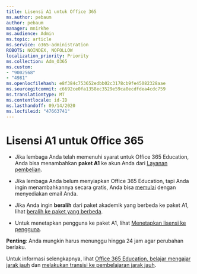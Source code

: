 ```yaml
---
title: Lisensi A1 untuk Office 365
ms.author: pebaum
author: pebaum
manager: mnirkhe
ms.audience: Admin
ms.topic: article
ms.service: o365-administration
ROBOTS: NOINDEX, NOFOLLOW
localization_priority: Priority
ms.collection: Adm_O365
ms.custom:
- "9002568"
- "4981"
ms.openlocfilehash: e8f384c753652edbb02c3178cb9fe45082328aae
ms.sourcegitcommit: c6692ce0fa1358ec3529e59ca0ecdfdea4cdc759
ms.translationtype: MT
ms.contentlocale: id-ID
ms.lasthandoff: 09/14/2020
ms.locfileid: "47663741"
---
```

# <a name="a1-license-for-office-365"></a>Lisensi A1 untuk Office 365

- Jika lembaga Anda telah memenuhi syarat untuk Office 365 Education, Anda bisa menambahkan **paket A1** ke akun Anda dari [Layanan pembelian](https://docs.microsoft.com/microsoft-365/commerce/buy-another-subscription#buy-another-subscription).

- Jika lembaga Anda belum menyiapkan Office 365 Education, tapi Anda ingin menambahkannya secara gratis, Anda bisa [memulai](https://www.microsoft.com/education/products/office) dengan menyediakan email Anda.

- Jika Anda ingin **beralih** dari paket akademik yang berbeda ke paket A1, lihat [beralih ke paket yang berbeda](https://docs.microsoft.com/microsoft-365/commerce/subscriptions/switch-plans-manually).

- Untuk menetapkan pengguna ke paket A1, lihat [Menetapkan lisensi ke pengguna](https://docs.microsoft.com/microsoft-365/admin/manage/assign-licenses-to-users).

**Penting**: Anda mungkin harus menunggu hingga 24 jam agar perubahan berlaku.

Untuk informasi selengkapnya, lihat [Office 365 Education, belajar mengajar jarak jauh](https://support.office.com/article/remote-teaching-and-learning-in-office-365-education-f651ccae-7b65-478b-8366-51bb884025c4) dan [melakukan transisi ke pembelajaran jarak jauh](https://www.microsoft.com/education/remote-learning).
